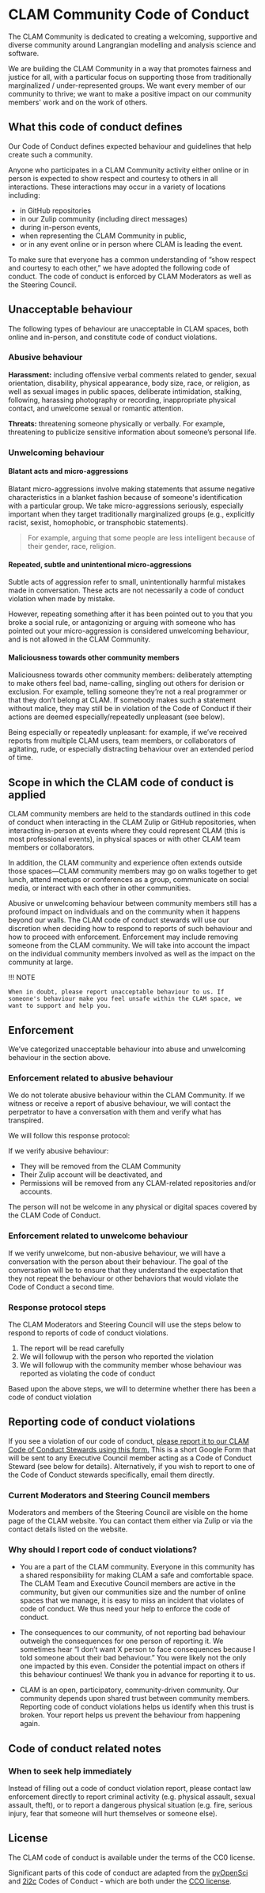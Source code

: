 # CLAM Community Code of Conduct

The CLAM Community is dedicated to creating a welcoming, supportive and diverse
community around Langrangian modelling and analysis science and software.

We are building the CLAM Community in a way that promotes fairness
and justice for all, with a particular focus on supporting those from
traditionally marginalized / under-represented groups. We want every member of
our community to thrive; we want to make a positive impact on our community
members' work and on the work of others.

## What this code of conduct defines

Our Code of Conduct defines expected behaviour
and guidelines that help create such a community.

Anyone who participates in a CLAM Community activity either online or in person is expected to show respect and courtesy to others in all interactions. These interactions may occur in a variety of locations including:

- in GitHub repositories
- in our Zulip community (including direct messages)
- during in-person events,
- when representing the CLAM Community in public,
- or in any event online or in person where CLAM is leading the event.

To make sure that everyone has a common understanding of “show respect and courtesy to each other,” we have adopted the following code of conduct. The code of conduct is enforced by CLAM Moderators as well as the Steering Council.

## Unacceptable behaviour

The following types of behaviour are unacceptable in CLAM spaces, both online and in-person, and constitute code of conduct violations.

### Abusive behaviour

**Harassment:** including offensive verbal comments related to gender, sexual orientation, disability, physical appearance, body size, race, or religion, as well as sexual images in public spaces, deliberate intimidation, stalking, following, harassing photography or recording, inappropriate physical contact, and unwelcome sexual or romantic attention.

**Threats:** threatening someone physically or verbally. For example, threatening to publicize sensitive information about someone’s personal life.

### Unwelcoming behaviour

#### Blatant acts and micro-aggressions

Blatant micro-aggressions involve making statements that assume
negative characteristics in a blanket fashion because of someone's identification
with a particular group. We take micro-aggressions seriously, especially
important when they target traditionally marginalized groups (e.g.,
explicitly racist, sexist, homophobic, or transphobic statements).

> For example, arguing that some people are less intelligent because
> of their gender, race, religion.

#### Repeated, subtle and unintentional micro-aggressions

Subtle acts of aggression refer to small, unintentionally harmful
mistakes made in conversation. These acts are not necessarily a code of conduct
violation when made by mistake.

However, repeating something after it has been pointed out to you that you
broke a social rule, or antagonizing or arguing with someone who has pointed
out your micro-aggression is considered unwelcoming behaviour, and is not
allowed in the CLAM Community.

#### Maliciousness towards other community members

Maliciousness towards other community members: deliberately attempting to
make others feel bad, name-calling, singling out others for derision or
exclusion. For example, telling someone they’re not a real programmer or that
they don’t belong at CLAM. If somebody makes such a statement without
malice, they may still be in violation of the Code of Conduct if their actions
are deemed especially/repeatedly unpleasant (see below).

Being especially or repeatedly unpleasant: for example, if we’ve received
reports from multiple CLAM users, team members, or collaborators of
agitating, rude, or especially distracting behaviour over an extended period of
time.

## Scope in which the CLAM code of conduct is applied

CLAM community members are held to the standards outlined in this
code of conduct when interacting in the CLAM Zulip or GitHub
repositories, when interacting in-person at events where they could
represent CLAM (this is most professional events), in physical spaces
or with other CLAM team members or collaborators.

In addition, the CLAM community and experience often extends outside
those spaces—CLAM community members may go on walks together to get
lunch, attend meetups or conferences as a group, communicate on social
media, or interact with each other in other communities.

Abusive or unwelcoming behaviour between community members still has a
profound impact on individuals and on the community when it happens beyond
our walls. The CLAM code of conduct stewards will
use our discretion when deciding how to respond to reports of such behaviour and how to proceed with enforcement. Enforcement may include removing someone from the CLAM community. We will take into account the
impact on the individual community members involved as well as the impact
on the community at large.

!!! NOTE

    When in doubt, please report unacceptable behaviour to us. If someone's behaviour make you feel unsafe within the CLAM space, we want to support and help you.

## Enforcement

We’ve categorized unacceptable behaviour into abuse and unwelcoming behaviour in the section above.

### Enforcement related to abusive behaviour

We do not tolerate abusive behaviour within the CLAM Community.
If we witness or receive a report of abusive behaviour, we will
contact the perpetrator to have a conversation with them and verify
what has transpired.

We will follow this response protocol:

If we verify abusive behaviour:

- They will be removed from the CLAM Community
      <!-- * If applicable, their employment with CLAM will be terminated. -->
- Their Zulip account will be deactivated, and
- Permissions will be removed from any CLAM-related repositories and/or accounts.

The person will not be welcome in any physical or digital spaces covered by the CLAM Code of Conduct.

### Enforcement related to unwelcome behaviour

If we verify unwelcome, but non-abusive behaviour, we will have a
conversation with the person about their behaviour. The goal of the conversation will be to ensure that they understand the expectation that they not repeat the behaviour or other behaviors that would violate the Code of Conduct a second time.

### Response protocol steps

The CLAM Moderators and Steering Council will use the steps
below to respond to reports of code of conduct violations.

1. The report will be read carefully
2. We will followup with the person who reported the violation
3. We will followup with the community member whose behaviour was reported as violating the code of conduct

Based upon the above steps, we will to determine whether there has been a code
of conduct violation

## Reporting code of conduct violations

If you see a violation of our code of conduct, [please report it to our
CLAM Code of Conduct Stewards using this form.](https://forms.gle/7MR7tCpDuprtStWP9)
This is a short Google Form that will be sent to any Executive Council member
acting as a Code of Conduct Steward (see below for details). Alternatively, if
you wish to report to one of the Code of Conduct stewards specifically, email
them directly.

### Current Moderators and Steering Council members

Moderators and members of the Steering Council are visible on the home page of the CLAM website. You can contact them either via Zulip or via the contact details listed on the website.

### Why should I report code of conduct violations?

- You are a part of the CLAM community. Everyone in this community has a shared responsibility for making CLAM a safe and comfortable space. The CLAM Team and Executive Council members are active in the community, but given our communities size and the number of online spaces that we manage, it is easy to miss an incident that violates of code of conduct. We thus need your help to enforce the code of conduct.

- The consequences to our community, of not reporting bad behaviour outweigh the consequences for one person of reporting it. We sometimes hear “I don’t want X person to face consequences because I told someone about their bad behaviour.” You were likely not the only one impacted by this even. Consider the potential impact on others if this behaviour continues! We thank you in advance for reporting it to us.

- CLAM is an open, participatory, community-driven community. Our community depends upon shared trust between community members. Reporting code of conduct violations helps us identify when this trust is broken. Your report helps us prevent the behaviour from happening again.

## Code of conduct related notes

### When to seek help immediately

Instead of filling out a code of conduct violation report, please contact law enforcement directly to report criminal activity (e.g. physical assault, sexual assault, theft), or to report a dangerous physical situation (e.g. fire, serious injury, fear that someone will hurt themselves or someone else).

## License

The CLAM code of conduct is available under the terms of the CC0 license.

Significant parts of this code of conduct are adapted from the [pyOpenSci](https://www.pyopensci.org/handbook/CODE_OF_CONDUCT.html) and [2i2c](https://team-compass.2i2c.org/en/latest/code-of-conduct/index.html) Codes of Conduct - which are both under the [CCO license](https://creativecommons.org/share-your-work/public-domain/cc0/).
